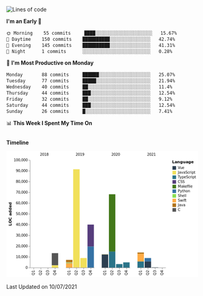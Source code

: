 <!--START_SECTION:waka-->
![Lines of code](https://img.shields.io/badge/From%20Hello%20World%20I%27ve%20Written-273184%20lines%20of%20code-blue)

**I'm an Early 🐤** 

```text
🌞 Morning    55 commits     ████░░░░░░░░░░░░░░░░░░░░░   15.67% 
🌆 Daytime    150 commits    ██████████░░░░░░░░░░░░░░░   42.74% 
🌃 Evening    145 commits    ██████████░░░░░░░░░░░░░░░   41.31% 
🌙 Night      1 commits      ░░░░░░░░░░░░░░░░░░░░░░░░░   0.28%

```
📅 **I'm Most Productive on Monday** 

```text
Monday       88 commits     ██████░░░░░░░░░░░░░░░░░░░   25.07% 
Tuesday      77 commits     █████░░░░░░░░░░░░░░░░░░░░   21.94% 
Wednesday    40 commits     ██░░░░░░░░░░░░░░░░░░░░░░░   11.4% 
Thursday     44 commits     ███░░░░░░░░░░░░░░░░░░░░░░   12.54% 
Friday       32 commits     ██░░░░░░░░░░░░░░░░░░░░░░░   9.12% 
Saturday     44 commits     ███░░░░░░░░░░░░░░░░░░░░░░   12.54% 
Sunday       26 commits     █░░░░░░░░░░░░░░░░░░░░░░░░   7.41%

```


📊 **This Week I Spent My Time On** 

```text
```

**Timeline**

![Chart not found](https://raw.githubusercontent.com/johann-lr/johann-lr/master/charts/bar_graph.png) 


 Last Updated on 10/07/2021
<!--END_SECTION:waka-->
